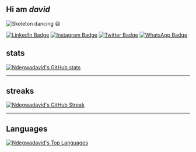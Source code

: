 ## Hi am ***david***

![Skeleton dancing](https://media.giphy.com/media/THlB4bsoSA0Cc/giphy.gif) 😆

[![LinkedIn Badge](https://img.shields.io/badge/-David-blue?style=flat-square&logo=Linkedin&logoColor=white&link=https://www.linkedin.com/in/Ndegwadavid/)](https://www.linkedin.com/in/david-njoroge-7a6a55226/)
[![Instagram Badge](https://img.shields.io/badge/-thund.e.r-purple?style=flat-square&logo=instagram&logoColor=white&link=https://www.instagram.com/thund.e.r/)](https://www.instagram.com/thund.e.r/)
[![Twitter Badge](https://img.shields.io/badge/-sudo-blue?style=flat-square&logo=twitter&logoColor=white&link=https://twitter.com/Ndegwadavid/)](https://twitter.com/sudo_thunder/)
[![WhatsApp Badge](https://img.shields.io/badge/-sysu-25D366?style=flat-square&logo=whatsapp&logoColor=white&link=https://wa.me/your_number_here)](https://wa.me/+254797342380)


## stats
[![Ndegwadavid's GitHub stats](https://github-readme-stats.vercel.app/api?username=Ndegwadavid&show_icons=true&bg_color=000000&text_color=4fff67&icon_color=4fff67)](https://github.com/Ndegwadavid/github-readme-stats)

---
## streaks
[![Ndegwadavid's GitHub Streak](https://github-readme-streak-stats.herokuapp.com/?user=Ndegwadavid&background=000000&stroke=4fff67&ring=4fff67&fire=4fff67&currStreakNum=4fff67&sideNums=4fff67&currStreakLabel=4fff67&sideLabels=4fff67&dates=4fff67)](https://git.io/streak-stats)

---
## Languages
[![Ndegwadavid's Top Languages](https://github-readme-stats.vercel.app/api/top-langs/?username=Ndegwadavid&layout=compact&bg_color=000000&text_color=4fff67)](https://github.com/Ndegwadavid/github-readme-stats)


